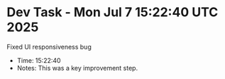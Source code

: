 # Dev Task - Mon Jul  7 15:22:40 UTC 2025
Fixed UI responsiveness bug
- Time: 15:22:40
- Notes: This was a key improvement step.
